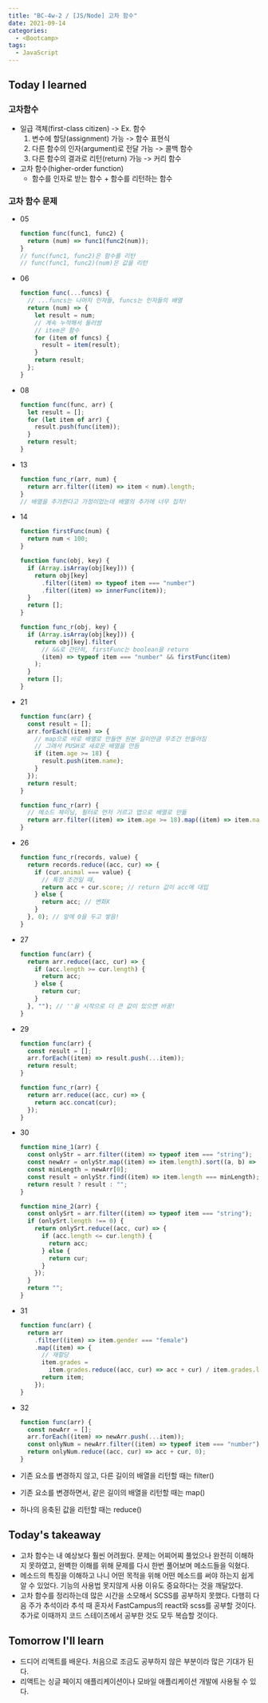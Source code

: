 ```yaml
---
title: "BC-4w-2 / [JS/Node] 고차 함수"
date: 2021-09-14
categories:
  - <Bootcamp>
tags:
  - JavaScript
---
```


## Today I learned

### 고차함수

- 일급 객체(first-class citizen) -> Ex. 함수
  1. 변수에 할당(assignment) 가능 -> 함수 표현식
  2. 다른 함수의 인자(argument)로 전달 가능 -> 콜백 함수
  3. 다른 함수의 결과로 리턴(return) 가능 -> 커리 함수
- 고차 함수(higher-order function)
  - 함수를 인자로 받는 함수 + 함수를 리턴하는 함수

### 고차 함수 문제

- 05

  ```js
  function func(func1, func2) {
    return (num) => func1(func2(num));
  }
  // func(func1, func2)은 함수를 리턴
  // func(func1, func2)(num)은 값을 리턴
  ```

- 06

  ```js
  function func(...funcs) {
    // ...funcs는 나머지 인자들, funcs는 인자들의 배열
    return (num) => {
      let result = num;
      // 계속 누적해서 둘러쌈
      // item은 함수
      for (item of funcs) {
        result = item(result);
      }
      return result;
    };
  }
  ```

- 08

  ```js
  function func(func, arr) {
    let result = [];
    for (let item of arr) {
      result.push(func(item));
    }
    return result;
  }
  ```

- 13

  ```js
  function func_r(arr, num) {
    return arr.filter((item) => item < num).length;
  }
  // 배열을 추가한다고 가정이었는데 배열의 추가에 너무 집착!
  ```

- 14

  ```js
  function firstFunc(num) {
    return num < 100;
  }

  function func(obj, key) {
    if (Array.isArray(obj[key])) {
      return obj[key]
        .filter((item) => typeof item === "number")
        .filter((item) => innerFunc(item));
    }
    return [];
  }

  function func_r(obj, key) {
    if (Array.isArray(obj[key])) {
      return obj[key].filter(
        // &&로 간단히, firstFunc는 boolean을 return
        (item) => typeof item === "number" && firstFunc(item)
      );
    }
    return [];
  }
  ```

- 21

  ```js
  function func(arr) {
    const result = [];
    arr.forEach((item) => {
      // map으로 바로 배열로 만들면 원본 길이만큼 무조건 만들어짐
      // 그래서 PUSH로 새로운 배열을 만듬
      if (item.age >= 18) {
        result.push(item.name);
      }
    });
    return result;
  }

  function func_r(arr) {
    // 메소드 체이닝, 필터로 먼저 거르고 맵으로 배열로 만듦
    return arr.filter((item) => item.age >= 18).map((item) => item.name);
  }
  ```

- 26

  ```js
  function func_r(records, value) {
    return records.reduce((acc, cur) => {
      if (cur.animal === value) {
        // 특정 조건일 때,
        return acc + cur.score; // return 값이 acc에 대입
      } else {
        return acc; // 변화X
      }
    }, 0); // 앞에 0을 두고 쌓음!
  }
  ```

- 27

  ```js
  function func(arr) {
    return arr.reduce((acc, cur) => {
      if (acc.length >= cur.length) {
        return acc;
      } else {
        return cur;
      }
    }, ""); // ''을 시작으로 더 큰 값이 있으면 바꿈!
  }
  ```

- 29

  ```js
  function func(arr) {
    const result = [];
    arr.forEach((item) => result.push(...item));
    return result;
  }

  function func_r(arr) {
    return arr.reduce((acc, cur) => {
      return acc.concat(cur);
    });
  }
  ```

- 30

  ```js
  function mine_1(arr) {
    const onlyStr = arr.filter((item) => typeof item === "string");
    const newArr = onlyStr.map((item) => item.length).sort((a, b) => a - b); // 오름차순 정리
    const minLength = newArr[0];
    const result = onlyStr.find((item) => item.length === minLength);
    return result ? result : "";
  }

  function mine_2(arr) {
    const onlySrt = arr.filter((item) => typeof item === "string");
    if (onlySrt.length !== 0) {
      return onlySrt.reduce((acc, cur) => {
        if (acc.length <= cur.length) {
          return acc;
        } else {
          return cur;
        }
      });
    }
    return "";
  }
  ```

- 31

  ```js
  function func(arr) {
    return arr
      .filter((item) => item.gender === "female")
      .map((item) => {
        // 재할당
        item.grades =
          item.grades.reduce((acc, cur) => acc + cur) / item.grades.length;
        return item;
      });
  }
  ```

- 32

  ```js
  function func(arr) {
    const newArr = [];
    arr.forEach((item) => newArr.push(...item));
    const onlyNum = newArr.filter((item) => typeof item === "number");
    return onlyNum.reduce((acc, cur) => acc + cur, 0);
  }
  ```

- 기존 요소를 변경하지 않고, 다른 길이의 배열을 리턴할 때는 filter()
- 기존 요소를 변경하면서, 같은 길이의 배열을 리턴할 때는 map()
- 하나의 응축된 값을 리턴할 때는 reduce()

## Today's takeaway

- 고차 함수는 내 예상보다 훨씬 어려웠다. 문제는 어찌어찌 풀었으나 완전히 이해하지 못하였고, 완벽한 이해를 위해 문제를 다시 한번 풀어보며 메소드들을 익혔다.
- 메소드의 특징을 이해하고 나니 어떤 목적을 위해 어떤 메소드를 써야 하는지 쉽게 알 수 있었다. 기능의 사용법 못지않게 사용 이유도 중요하다는 것을 깨달았다.
- 고차 함수를 정리하는데 많은 시간을 소모해서 SCSS를 공부하지 못했다. 다행히 다음 주가 추석이라 추석 때 혼자서 FastCampus의 react와 scss를 공부할 것이다. 추가로 이때까지 코드 스테이츠에서 공부한 것도 모두 복습할 것이다.

## Tomorrow I'll learn

- 드디어 리액트를 배운다. 처음으로 조금도 공부하지 않은 부분이라 많은 기대가 된다.
- 리액트는 싱글 페이지 애플리케이션이나 모바일 애플리케이션 개발에 사용될 수 있다.
